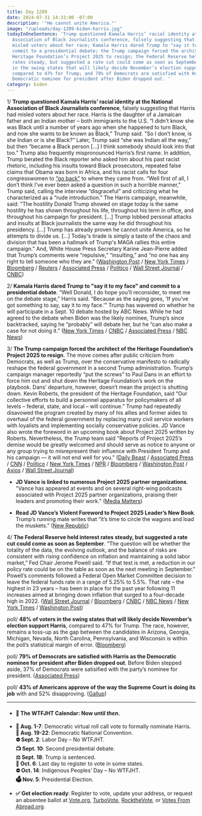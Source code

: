 ```yaml
---
title: Day 1289
date: 2024-07-31 14:33:00 -07:00
description: '"He cannot unite America."'
image: "/uploads/day-1289-biden-harris.jpg"
todayInOneSentence: 'Trump questioned Kamala Harris’ racial identity at the National
  Association of Black Journalists conference, falsely suggesting that Harris had
  misled voters about her race; Kamala Harris dared Trump to "say it to my face" and
  commit to a presidential debate; the Trump campaign forced the architect of the
  Heritage Foundation’s Project 2025 to resign; the Federal Reserve held interest
  rates steady, but suggested a rate cut could come as soon as September; 48% of voters
  in the swing states that will likely decide November’s election support Harris,
  compared to 47% for Trump; and 79% of Democrats are satisfied with Harris as the
  Democratic nominee for president after Biden dropped out. '
category: biden
---
```


1/ **Trump questioned Kamala Harris’ racial identity at the National Association of Black Journalists conference**, falsely suggesting that Harris had misled voters about her race. Harris is the daughter of a Jamaican father and an Indian mother – both immigrants to the U.S. “I didn’t know she was Black until a number of years ago when she happened to turn Black, and now she wants to be known as Black," Trump said. "So I don’t know, is she Indian or is she Black?” Later, Trump said “she was Indian all the way,” but then “became a Black person \[...\] I think somebody should look into that too.” Trump also frequently mispronounced Harris’s first name. In addition, Trump berated the Black reporter who asked him about his past racist rhetoric, including his insults toward Black prosecutors, repeated false claims that Obama was born in Africa, and his racist calls for four congresswomen to [“go back”](https://whatthefuckjusthappenedtoday.com/2019/07/18/day-910/#2-trump-continued-his-racist-call-fo) to where they came from. “Well first of all, I don’t think I’ve ever been asked a question in such a horrible manner,” Trump said, calling the interview “disgraceful” and criticizing what he characterized as a “rude introduction.” The Harris campaign, meanwhile, said: "The hostility Donald Trump showed on stage today is the same hostility he has shown throughout his life, throughout his term in office, and throughout his campaign for president. \[...\] Trump lobbed personal attacks and insults at Black journalists the same way he did throughout his presidency. \[...\] Trump has already proven he cannot unite America, so he attempts to divide us. \[...\] Today's tirade is simply a taste of the chaos and division that has been a hallmark of Trump's MAGA rallies this entire campaign." And, White House Press Secretary Karine Jean-Pierre added that Trump’s comments were “repulsive,” “insulting,” and “no one has any right to tell someone who they are.” ([Washington Post](https://www.washingtonpost.com/politics/2024/07/31/trump-black-voters-nabj-harris/) / [New York Times](https://www.nytimes.com/live/2024/07/31/us/harris-trump-election) / [Bloomberg](https://www.bloomberg.com/news/articles/2024-07-31/trump-questions-harris--embrace-of-black-identity-at-nabj-event) / [Reuters](https://www.reuters.com/world/us/trump-sitdown-black-journalists-convention-sparks-backlash-2024-07-31/) / [Associated Press](https://apnews.com/article/trump-black-journalists-convention-nabj-1e96aa530e88013ed6f577feaf89ccb6) / [Politico](https://www.politico.com/news/2024/07/31/donald-trump-nabj-interview-00172104) / [Wall Street Journal](https://www.wsj.com/us-news/trump-attacks-harriss-identity-saying-he-didnt-know-she-was-black-79fa5cb3) / [CNBC](https://www.cnbc.com/2024/07/31/trump-black-journalist-convention-nabj.html))

2/ **Kamala Harris dared Trump to "say it to my face" and commit to a presidential debate**. “Well Donald, I do hope you’ll reconsider, to meet me on the debate stage,” Harris said. “Because as the saying goes, ‘If you’ve got something to say, say it to my face.’” Trump has wavered on whether he will participate in a Sept. 10 debate hosted by ABC News. While he had agreed to the debate when Biden was the likely nominee, Trump’s since backtracked, saying he “probably” will debate her, but he “can also make a case for not doing it.” ([New York Times](https://www.nytimes.com/2024/07/30/us/politics/kamala-harris-atlanta-rally-trump.html) / [CNBC](https://www.cnbc.com/2024/07/30/harris-atlanta-rally-rsvp-megan-thee-stallion.html) / [Associated Press](https://apnews.com/article/harris-georgia-trump-rally-atlanta-4454ff5825d8f6cf90929147f5b84a71) / [NBC News](https://www.nbcnews.com/politics/2024-election/live-blog/trump-harris-presidential-election-live-updates-rcna164122))

3/ **The Trump campaign forced the architect of the Heritage Foundation’s Project 2025 to resign**. The move comes after public criticism from Democrats, as well as Trump, over the conservative manifesto to radically reshape the federal government in a second Trump administration. Trump’s campaign manager reportedly “put the screws” to Paul Dans in an effort to force him out and shut down the Heritage Foundation’s work on the playbook. Dans’ departure, however, doesn’t mean the project is shutting down. Kevin Roberts, the president of the Heritage Foundation, said “Our collective efforts to build a personnel apparatus for policymakers of all levels – federal, state, and local – will continue.” Trump had repeatedly disavowed the program created by many of his allies and former aides to overhaul of the federal government by replacing many civil service workers with loyalists and implementing socially conservative policies. JD Vance also wrote the foreword in an upcoming book about Project 2025 written by Roberts. Nevertheless, the Trump team said "Reports of Project 2025’s demise would be greatly welcomed and should serve as notice to anyone or any group trying to misrepresent their influence with President Trump and his campaign — it will not end well for you." ([Daily Beast](https://www.thedailybeast.com/trump-campaign-puts-the-screws-to-project-2025-mastermind) / [Associated Press](https://apnews.com/article/project-2025-heritage-foundation-trump-e2674ea34da786d85e97c0908b0b98a8) / [CNN](https://www.cnn.com/2024/07/30/politics/project-2025-paul-dans/) / [Politico](https://www.politico.com/news/2024/07/30/project-2025-heritage-foundation-stepping-down-00171895) / [New York Times](https://www.nytimes.com/2024/07/30/us/politics/project-2025-director-steps-down.html) / [NPR](https://www.npr.org/2024/07/30/g-s1-14455/project-2025-trump-heritage) / [Bloomberg](https://www.bloomberg.com/news/articles/2024-07-30/project-2025-director-steps-down-after-trump-criticism) / [Washington Post](https://www.washingtonpost.com/politics/2024/07/30/project-2025-director-paul-dans-leaves-heritage-foundation/) / [Axios](https://www.axios.com/2024/07/30/heritage-foundation-project-2025-trump) / [Wall Street Journal](https://www.wsj.com/politics/elections/project-2025-head-steps-down-89cba52b))

* **JD Vance is linked to numerous Project 2025 partner organizations**. "Vance has appeared at events and on several right-wing podcasts associated with Project 2025 partner organizations, praising their leaders and promoting their work." ([Media Matters](https://www.mediamatters.org/project-2025/jd-vance-linked-numerous-project-2025-partner-organizations))

* **Read JD Vance’s Violent Foreword to Project 2025 Leader’s New Book**. Trump’s running mate writes that “it’s time to circle the wagons and load the muskets.” ([New Republic](https://newrepublic.com/article/184393/jd-vance-violent-foreword-kevin-roberts-project-2025-leader-book))

4/ **The Federal Reserve held interest rates steady, but suggested a rate cut could come as soon as September**. “The question will be whether the totality of the data, the evolving outlook, and the balance of risks are consistent with rising confidence on inflation and maintaining a solid labor market,” Fed Chair Jerome Powell said. “If that test is met, a reduction in our policy rate could be on the table as soon as the next meeting in September.” Powell’s comments followed a Federal Open Market Committee decision to leave the federal funds rate in a range of 5.25% to 5.5%. That rate – the highest in 23 years – has been in place for the past year following 11 increases aimed at bringing down inflation that surged to a four-decade high in 2022. ([Wall Street Journal](https://www.wsj.com/economy/central-banking/federal-reservice-interest-rate-decision-b5c39738) / [Bloomberg](https://www.bloomberg.com/news/articles/2024-07-31/fed-officials-hold-rates-steady-signal-first-cut-is-nearer) / [CNBC](https://www.cnbc.com/2024/07/31/fed-rate-decision-july-2024.html) / [NBC News](https://www.nbcnews.com/business/economy/federal-reserve-interest-rate-decision-july-2024-rcna164048) / [New York Times](https://www.nytimes.com/live/2024/07/31/business/fed-meeting-interest-rates) / [Washington Post](https://www.washingtonpost.com/business/2024/07/31/fed-rate-cuts-inflation/))

poll/ **48% of voters in the swing states that will likely decide November’s election support Harris**, compared to 47% for Trump. The race, however, remains a toss-up as the gap between the candidates in Arizona, Georgia, Michigan, Nevada, North Carolina, Pennsylvania, and Wisconsin is within the poll’s statistical margin of error. ([Bloomberg](https://www.bloomberg.com/news/features/2024-07-30/kamala-harris-erases-trump-s-swing-state-lead-in-2024-election-poll))

poll/ **79% of Democrats are satisfied with Harris as the Democratic nominee for president after Biden dropped out**. Before Biden stepped aside, 37% of Democrats were satisified with the party’s nominee for president. ([Associated Press](https://apnews.com/article/poll-joe-biden-kamala-harris-donald-trump-1feb5ed3c2e29623ce3cec3565b487cd))

poll/ **43% of Americans approve of the way the Supreme Court is doing its job** with and 52% disapproving. ([Gallup](https://news.gallup.com/poll/647834/approval-supreme-court-stalled-near-historical-low.aspx))

---

* #### 📅 The WTFJHT Calendar: Now until *then*.

* **🫏 Aug. 1-7**: Democratic virtual roll call vote to formally nominate Harris. \
  **🫏 Aug. 19-22**: Democratic National Convention.\
  **⛔️ Sept. 2**: Labor Day – No WTFJHT. \
  **📺 Sept. 10**: Second presidential debate.\
  **⚖️ Sept. 18**: Trump is sentenced.\
  **📆 Oct. 6**: Last day to register to vote in some states. \
  **⛔️ Oct. 14**: Indigenous Peoples’ Day – No WTFJHT. \
  **🗳️ Nov. 5**: Presidential Election.

* **✅ Get election ready**: Register to vote, update your address, or request an absentee ballot at [Vote.org](https://www.vote.org/), [TurboVote](https://turbovote.org/), [RocktheVote](https://www.rockthevote.org/), or [Votes From Abroad.org](https://www.votefromabroad.org/).

